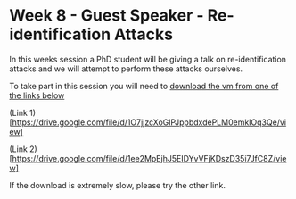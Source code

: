 # Week 8 - Guest Speaker - Re-identification Attacks

In this weeks session a PhD student will be giving a talk on re-identification attacks and we will attempt to perform these attacks ourselves.

To take part in this session you will need to <ins>download the vm from one of the links below</ins>

(Link 1)[https://drive.google.com/file/d/1O7jjzcXoGlPJppbdxdePLM0emkIOq3Qe/view]

(Link 2)[https://drive.google.com/file/d/1ee2MpEjhJ5EIDYvVFjKDszD35i7JfC8Z/view]

If the download is extremely slow, please try the other link.
